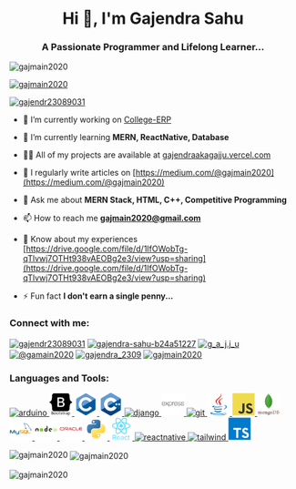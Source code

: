 <h1 align="center">Hi 👋, I'm Gajendra Sahu</h1>
<h3 align="center">A Passionate Programmer and Lifelong Learner...</h3>

<p align="left"> <img src="https://komarev.com/ghpvc/?username=gajmain2020&label=Profile%20views&color=0e75b6&style=flat" alt="gajmain2020" /> </p>

<p align="left"> <a href="https://github.com/ryo-ma/github-profile-trophy"><img src="https://github-profile-trophy.vercel.app/?username=gajmain2020" alt="gajmain2020" /></a> </p>

<p align="left"> <a href="https://twitter.com/gajendr23089031" target="blank"><img src="https://img.shields.io/twitter/follow/gajendr23089031?logo=twitter&style=for-the-badge" alt="gajendr23089031" /></a> </p>

- 🔭 I’m currently working on [College-ERP](https://github.com/Gajmain2020/CollegeERP)

- 🌱 I’m currently learning **MERN, ReactNative, Database**

- 👨‍💻 All of my projects are available at [gajendraakagajju.vercel.com](gajendraakagajju.vercel.com)

- 📝 I regularly write articles on [https://medium.com/@gajmain2020](https://medium.com/@gajmain2020)

- 💬 Ask me about **MERN Stack, HTML, C++, Competitive Programming**

- 📫 How to reach me **gajmain2020@gmail.com**

- 📄 Know about my experiences [https://drive.google.com/file/d/1IfOWobTg-qTlvwj7OTHt938vAEOBg2e3/view?usp=sharing](https://drive.google.com/file/d/1IfOWobTg-qTlvwj7OTHt938vAEOBg2e3/view?usp=sharing)

- ⚡ Fun fact **I don't earn a single penny...**

<h3 align="left">Connect with me:</h3>
<p align="left">
<a href="https://twitter.com/gajendr23089031" target="blank"><img align="center" src="https://raw.githubusercontent.com/rahuldkjain/github-profile-readme-generator/master/src/images/icons/Social/twitter.svg" alt="gajendr23089031" height="30" width="40" /></a>
<a href="https://linkedin.com/in/gajendra-sahu-b24a51227" target="blank"><img align="center" src="https://raw.githubusercontent.com/rahuldkjain/github-profile-readme-generator/master/src/images/icons/Social/linked-in-alt.svg" alt="gajendra-sahu-b24a51227" height="30" width="40" /></a>
<a href="https://instagram.com/g_a_j.j_u" target="blank"><img align="center" src="https://raw.githubusercontent.com/rahuldkjain/github-profile-readme-generator/master/src/images/icons/Social/instagram.svg" alt="g_a_j.j_u" height="30" width="40" /></a>
<a href="https://medium.com/@gamain2020" target="blank"><img align="center" src="https://raw.githubusercontent.com/rahuldkjain/github-profile-readme-generator/master/src/images/icons/Social/medium.svg" alt="@gamain2020" height="30" width="40" /></a>
<a href="https://www.codechef.com/users/gajendra_2309" target="blank"><img align="center" src="https://cdn.jsdelivr.net/npm/simple-icons@3.1.0/icons/codechef.svg" alt="gajendra_2309" height="30" width="40" /></a>
<a href="https://codeforces.com/profile/gajmain2020" target="blank"><img align="center" src="https://raw.githubusercontent.com/rahuldkjain/github-profile-readme-generator/master/src/images/icons/Social/codeforces.svg" alt="gajmain2020" height="30" width="40" /></a>
</p>

<h3 align="left">Languages and Tools:</h3>
<p align="left"> <a href="https://www.arduino.cc/" target="_blank" rel="noreferrer"> <img src="https://cdn.worldvectorlogo.com/logos/arduino-1.svg" alt="arduino" width="40" height="40"/> </a> <a href="https://getbootstrap.com" target="_blank" rel="noreferrer"> <img src="https://raw.githubusercontent.com/devicons/devicon/master/icons/bootstrap/bootstrap-plain-wordmark.svg" alt="bootstrap" width="40" height="40"/> </a> <a href="https://www.cprogramming.com/" target="_blank" rel="noreferrer"> <img src="https://raw.githubusercontent.com/devicons/devicon/master/icons/c/c-original.svg" alt="c" width="40" height="40"/> </a> <a href="https://www.w3schools.com/cpp/" target="_blank" rel="noreferrer"> <img src="https://raw.githubusercontent.com/devicons/devicon/master/icons/cplusplus/cplusplus-original.svg" alt="cplusplus" width="40" height="40"/> </a> <a href="https://www.djangoproject.com/" target="_blank" rel="noreferrer"> <img src="https://cdn.worldvectorlogo.com/logos/django.svg" alt="django" width="40" height="40"/> </a> <a href="https://expressjs.com" target="_blank" rel="noreferrer"> <img src="https://raw.githubusercontent.com/devicons/devicon/master/icons/express/express-original-wordmark.svg" alt="express" width="40" height="40"/> </a> <a href="https://git-scm.com/" target="_blank" rel="noreferrer"> <img src="https://www.vectorlogo.zone/logos/git-scm/git-scm-icon.svg" alt="git" width="40" height="40"/> </a> <a href="https://www.java.com" target="_blank" rel="noreferrer"> <img src="https://raw.githubusercontent.com/devicons/devicon/master/icons/java/java-original.svg" alt="java" width="40" height="40"/> </a> <a href="https://developer.mozilla.org/en-US/docs/Web/JavaScript" target="_blank" rel="noreferrer"> <img src="https://raw.githubusercontent.com/devicons/devicon/master/icons/javascript/javascript-original.svg" alt="javascript" width="40" height="40"/> </a> <a href="https://www.mongodb.com/" target="_blank" rel="noreferrer"> <img src="https://raw.githubusercontent.com/devicons/devicon/master/icons/mongodb/mongodb-original-wordmark.svg" alt="mongodb" width="40" height="40"/> </a> <a href="https://www.mysql.com/" target="_blank" rel="noreferrer"> <img src="https://raw.githubusercontent.com/devicons/devicon/master/icons/mysql/mysql-original-wordmark.svg" alt="mysql" width="40" height="40"/> </a> <a href="https://nodejs.org" target="_blank" rel="noreferrer"> <img src="https://raw.githubusercontent.com/devicons/devicon/master/icons/nodejs/nodejs-original-wordmark.svg" alt="nodejs" width="40" height="40"/> </a> <a href="https://www.oracle.com/" target="_blank" rel="noreferrer"> <img src="https://raw.githubusercontent.com/devicons/devicon/master/icons/oracle/oracle-original.svg" alt="oracle" width="40" height="40"/> </a> <a href="https://www.python.org" target="_blank" rel="noreferrer"> <img src="https://raw.githubusercontent.com/devicons/devicon/master/icons/python/python-original.svg" alt="python" width="40" height="40"/> </a> <a href="https://reactjs.org/" target="_blank" rel="noreferrer"> <img src="https://raw.githubusercontent.com/devicons/devicon/master/icons/react/react-original-wordmark.svg" alt="react" width="40" height="40"/> </a> <a href="https://reactnative.dev/" target="_blank" rel="noreferrer"> <img src="https://reactnative.dev/img/header_logo.svg" alt="reactnative" width="40" height="40"/> </a> <a href="https://tailwindcss.com/" target="_blank" rel="noreferrer"> <img src="https://www.vectorlogo.zone/logos/tailwindcss/tailwindcss-icon.svg" alt="tailwind" width="40" height="40"/> </a> <a href="https://www.typescriptlang.org/" target="_blank" rel="noreferrer"> <img src="https://raw.githubusercontent.com/devicons/devicon/master/icons/typescript/typescript-original.svg" alt="typescript" width="40" height="40"/> </a> </p>

<p><img align="left" src="https://github-readme-stats.vercel.app/api/top-langs?username=gajmain2020&show_icons=true&locale=en&layout=compact" alt="gajmain2020" /></p>

<p>&nbsp;<img align="center" src="https://github-readme-stats.vercel.app/api?username=gajmain2020&show_icons=true&locale=en" alt="gajmain2020" /></p>

<p><img align="center" src="https://github-readme-streak-stats.herokuapp.com/?user=gajmain2020&" alt="gajmain2020" /></p>
